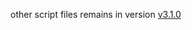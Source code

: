 other script files remains in version [v3.1.0](https://github.com/40843245/AppScript-project/tree/main/accounting%20system%20generator/v3.1.0)
